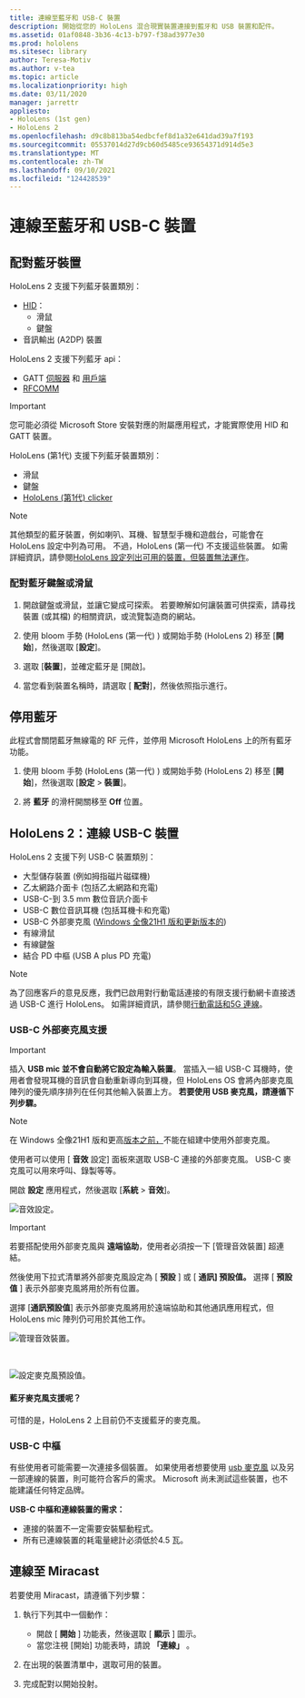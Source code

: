 ```yaml
---
title: 連線至藍牙和 USB-C 裝置
description: 開始從您的 HoloLens 混合現實裝置連接到藍牙和 USB 裝置和配件。
ms.assetid: 01af0848-3b36-4c13-b797-f38ad3977e30
ms.prod: hololens
ms.sitesec: library
author: Teresa-Motiv
ms.author: v-tea
ms.topic: article
ms.localizationpriority: high
ms.date: 03/11/2020
manager: jarrettr
appliesto:
- HoloLens (1st gen)
- HoloLens 2
ms.openlocfilehash: d9c8b813ba54edbcfef8d1a32e641dad39a7f193
ms.sourcegitcommit: 05537014d27d9cb60d5485ce93654371d914d5e3
ms.translationtype: MT
ms.contentlocale: zh-TW
ms.lasthandoff: 09/10/2021
ms.locfileid: "124428539"
---
```

# <a name="connect-to-bluetooth-and-usb-c-devices"></a>連線至藍牙和 USB-C 裝置

## <a name="pair-bluetooth-devices"></a>配對藍牙裝置

HoloLens 2 支援下列藍牙裝置類別：

- [HID](/windows-hardware/drivers/hid/)：
    - 滑鼠
    - 鍵盤
- 音訊輸出 (A2DP) 裝置

HoloLens 2 支援下列藍牙 api：
- GATT [伺服器](/windows/uwp/devices-sensors/gatt-server) 和 [用戶端](/windows/uwp/devices-sensors/gatt-client)
- [RFCOMM](/windows/uwp/devices-sensors/send-or-receive-files-with-rfcomm)
>[!IMPORTANT]
> 您可能必須從 Microsoft Store 安裝對應的附屬應用程式，才能實際使用 HID 和 GATT 裝置。

HoloLens (第1代) 支援下列藍牙裝置類別：

- 滑鼠
- 鍵盤
- [HoloLens (第1代) clicker](hololens1-clicker.md)

> [!NOTE]
> 其他類型的藍牙裝置，例如喇叭、耳機、智慧型手機和遊戲台，可能會在 HoloLens 設定中列為可用。 不過，HoloLens (第一代) 不支援這些裝置。 如需詳細資訊，請參閱[HoloLens 設定列出可用的裝置，但裝置無法運作](hololens-troubleshooting.md#devices-listed-as-available-in-settings-dont-work)。

### <a name="pair-a-bluetooth-keyboard-or-mouse"></a>配對藍牙鍵盤或滑鼠

1. 開啟鍵盤或滑鼠，並讓它變成可探索。 若要瞭解如何讓裝置可供探索，請尋找裝置 (或其檔) 的相關資訊，或流覽製造商的網站。

1. 使用 bloom 手勢 (HoloLens (第一代) ) 或開始手勢 (HoloLens 2) 移至 [**開始**]，然後選取 [**設定**]。

1. 選取 [**裝置**]，並確定藍牙是 [開啟]。  

1. 當您看到裝置名稱時，請選取 [ **配對**]，然後依照指示進行。

## <a name="disable-bluetooth"></a>停用藍牙

此程式會關閉藍牙無線電的 RF 元件，並停用 Microsoft HoloLens 上的所有藍牙功能。

1. 使用 bloom 手勢 (HoloLens (第一代) ) 或開始手勢 (HoloLens 2) 移至 [**開始**]，然後選取 [**設定**  >  **裝置**]。

1. 將 **藍牙** 的滑杆開關移至 **Off** 位置。

## <a name="hololens-2-connect-usb-c-devices"></a>HoloLens 2：連線 USB-C 裝置

HoloLens 2 支援下列 USB-C 裝置類別：

- 大型儲存裝置 (例如拇指磁片磁碟機) 
- 乙太網路介面卡 (包括乙太網路和充電) 
- USB-C-到 3.5 mm 數位音訊介面卡
- USB-C 數位音訊耳機 (包括耳機卡和充電) 
- USB-C 外部麥克風 ([Windows 全像21H1 版和更新版本的](hololens-release-notes.md#windows-holographic-version-21h1)) 
- 有線滑鼠
- 有線鍵盤
- 結合 PD 中樞 (USB A plus PD 充電) 


> [!NOTE]
> 為了回應客戶的意見反應，我們已啟用對行動電話連接的有限支援行動網卡直接透過 USB-C 進行 HoloLens。 如需詳細資訊，請參閱[行動電話和5G 連線](hololens-cellular.md)。

### <a name="usb-c-external-microphone-support"></a>USB-C 外部麥克風支援

> [!IMPORTANT]
> 插入 **USB mic 並不會自動將它設定為輸入裝置**。 當插入一組 USB-C 耳機時，使用者會發現耳機的音訊會自動重新導向到耳機，但 HoloLens OS 會將內部麥克風陣列的優先順序排列在任何其他輸入裝置上方。 **若要使用 USB 麥克風，請遵循下列步驟。**

> [!NOTE]
> 在 Windows 全像21H1 版和更高[版本之前，](hololens-release-notes.md#windows-holographic-version-21h1)不能在組建中使用外部麥克風。 

使用者可以使用 [ **音效** 設定] 面板來選取 USB-C 連接的外部麥克風。 USB-C 麥克風可以用來呼叫、錄製等等。

開啟 **設定** 應用程式，然後選取 [**系統**  >  **音效**]。

![音效設定。](images/usbc-mic-1.jpg)

> [!IMPORTANT]
> 若要搭配使用外部麥克風與 **遠端協助**，使用者必須按一下 [管理音效裝置] 超連結。
>
> 然後使用下拉式清單將外部麥克風設定為 [ **預設** ] 或 [ **通訊] 預設值。** 選擇 [ **預設值** ] 表示外部麥克風將用於所有位置。
>
> 選擇 [**通訊預設值**] 表示外部麥克風將用於遠端協助和其他通訊應用程式，但 HoloLens mic 陣列仍可用於其他工作。

![管理音效裝置。](images/usbc-mic-2.png)

<br>

![設定麥克風預設值。](images/usbc-mic-3.jpg)

#### <a name="what-about-bluetooth-microphone-support"></a>藍牙麥克風支援呢？

可惜的是，HoloLens 2 上目前仍不支援藍牙的麥克風。

### <a name="usb-c-hubs"></a>USB-C 中樞

有些使用者可能需要一次連接多個裝置。 如果使用者想要使用 [usb 麥克風](#usb-c-external-microphone-support) 以及另一部連線的裝置，則可能符合客戶的需求。 Microsoft 尚未測試這些裝置，也不能建議任何特定品牌。

**USB-C 中樞和連線裝置的需求：**

- 連接的裝置不一定需要安裝驅動程式。
- 所有已連線裝置的耗電量總計必須低於4.5 瓦。

## <a name="connect-to-miracast"></a>連線至 Miracast

若要使用 Miracast，請遵循下列步驟：

1. 執行下列其中一個動作：  

   - 開啟 [ **開始** ] 功能表，然後選取 [ **顯示** ] 圖示。
   - 當您注視 [開始] 功能表時，請說 **「連線」** 。  

1. 在出現的裝置清單中，選取可用的裝置。

1. 完成配對以開始投射。
